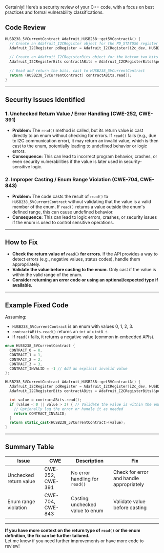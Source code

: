 Certainly! Here’s a security review of your C++ code, with a focus on best practices and formal vulnerability classifications.

## Code Review

```cpp
HUSB238_5VCurrentContract Adafruit_HUSB238::get5VContractA() {
  // Create an Adafruit_I2CRegister object for the PD_STATUS0 register
  Adafruit_I2CRegister pdRegister = Adafruit_I2CRegister(i2c_dev, HUSB238_PD_STATUS0);
  
  // Create an Adafruit_I2CRegisterBits object for the bottom two bits (0-1) of PD_STATUS0
  Adafruit_I2CRegisterBits contractABits = Adafruit_I2CRegisterBits(&pdRegister, 2, 0);  // 2 bits starting from the 0th bit
  
  // Read and return the bits, cast to HUSB238_5VCurrentContract
  return (HUSB238_5VCurrentContract) contractABits.read();
}
```

---

## Security Issues Identified

### 1. **Unchecked Return Value / Error Handling (CWE-252, CWE-391)**
- **Problem:** The `read()` method is called, but its return value is cast directly to an enum without checking for errors. If `read()` fails (e.g., due to I2C communication error), it may return an invalid value, which is then cast to the enum, potentially leading to undefined behavior or logic errors.
- **Consequence:** This can lead to incorrect program behavior, crashes, or even security vulnerabilities if the value is later used in security-sensitive logic.

### 2. **Improper Casting / Enum Range Violation (CWE-704, CWE-843)**
- **Problem:** The code casts the result of `read()` to `HUSB238_5VCurrentContract` without validating that the value is a valid member of the enum. If `read()` returns a value outside the enum's defined range, this can cause undefined behavior.
- **Consequence:** This can lead to logic errors, crashes, or security issues if the enum is used to control sensitive operations.

---

## How to Fix

- **Check the return value of `read()` for errors.** If the API provides a way to detect errors (e.g., negative values, status codes), handle them appropriately.
- **Validate the value before casting to the enum.** Only cast if the value is within the valid range of the enum.
- **Consider returning an error code or using an optional/expected type if available.**

---

## Example Fixed Code

Assuming:
- `HUSB238_5VCurrentContract` is an enum with values 0, 1, 2, 3.
- `contractABits.read()` returns an `int` or `uint8_t`.
- If `read()` fails, it returns a negative value (common in embedded APIs).

```cpp
enum HUSB238_5VCurrentContract {
  CONTRACT_0 = 0,
  CONTRACT_1 = 1,
  CONTRACT_2 = 2,
  CONTRACT_3 = 3,
  CONTRACT_INVALID = -1 // Add an explicit invalid value
};

HUSB238_5VCurrentContract Adafruit_HUSB238::get5VContractA() {
  Adafruit_I2CRegister pdRegister = Adafruit_I2CRegister(i2c_dev, HUSB238_PD_STATUS0);
  Adafruit_I2CRegisterBits contractABits = Adafruit_I2CRegisterBits(&pdRegister, 2, 0);

  int value = contractABits.read();
  if (value < 0 || value > 3) { // Validate the value is within the enum range
    // Optionally log the error or handle it as needed
    return CONTRACT_INVALID;
  }
  return static_cast<HUSB238_5VCurrentContract>(value);
}
```

---

## Summary Table

| Issue | CWE | Description | Fix |
|-------|-----|-------------|-----|
| Unchecked return value | CWE-252, CWE-391 | No error handling for `read()` | Check for error and handle appropriately |
| Enum range violation | CWE-704, CWE-843 | Casting unchecked value to enum | Validate value before casting |

---

**If you have more context on the return type of `read()` or the enum definition, the fix can be further tailored.**  
Let me know if you need further improvements or have more code to review!